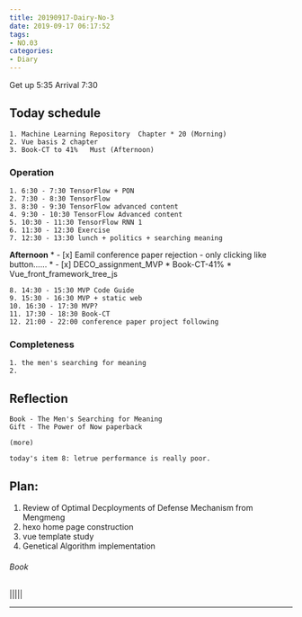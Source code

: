 ```yaml
---
title: 20190917-Dairy-No-3
date: 2019-09-17 06:17:52
tags:
- NO.03
categories:
- Diary
---
```



Get up 5:35   Arrival  7:30

## Today schedule
	1. Machine Learning Repository  Chapter * 20 (Morning)
	2. Vue basis 2 chapter
	3. Book-CT to 41% 	Must (Afternoon)

### Operation
	1. 6:30 - 7:30 TensorFlow + PON
	2. 7:30 - 8:30 TensorFlow
	3. 8:30 - 9:30 TensorFlow advanced content
	4. 9:30 - 10:30 TensorFlow Advanced content
	5. 10:30 - 11:30 TensorFlow RNN 1
	6. 11:30 - 12:30 Exercise 
	7. 12:30 - 13:30 lunch + politics + searching meaning

**Afternoon** 
	* - [x] Eamil conference paper rejection - only clicking like button...... 
	* - [x] DECO_assignment_MVP
	* Book-CT-41%
	* Vue_front_framework_tree_js
	
	8. 14:30 - 15:30 MVP Code Guide
	9. 15:30 - 16:30 MVP + static web
	10. 16:30 - 17:30 MVP?
	11. 17:30 - 18:30 Book-CT 
	12. 21:00 - 22:00 conference paper project following

	

### Completeness
	1. the men's searching for meaning
	2. 


## Reflection
 	Book - The Men's Searching for Meaning
 	Gift - The Power of Now paperback

 	(more)

 	today's item 8: letrue performance is really poor.


## Plan: 
1. Review of Optimal Decployments of Defense Mechanism from Mengmeng
2. hexo home page construction 
3. vue template study
4. Genetical Algorithm implementation

###### Book

|||||


---
